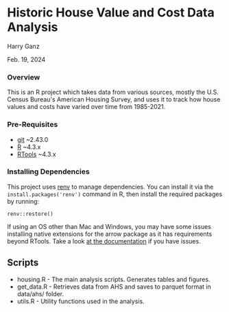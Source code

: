 # Historic House Value and Cost Data Analysis

Harry Ganz

Feb. 19, 2024


### Overview

This is an R project which takes data from various sources, mostly the U.S. Census Bureau's American Housing Survey, and uses it to track how house values and costs have varied over time from 1985-2021.

### Pre-Requisites

* [git](https://git-scm.com/downloads) ~2.43.0
* [R](https://cran.r-project.org/mirrors.html) ~4.3.x
* [RTools](https://cran.r-project.org/bin/windows/Rtools/rtools43/rtools.html) ~4.3.x

### Installing Dependencies

This project uses [renv](https://rstudio.github.io/renv/articles/renv.html) to manage dependencies. You can install it via the `install.packages('renv')` command in R, then install the required packages by running:

```{r}
renv::restore()
```

If using an OS other than Mac and Windows, you may have some issues installing native extensions for the arrow package as it has requirements beyond RTools. Take a look [at the documentation](https://arrow.apache.org/docs/r/) if you have issues.

## Scripts

* housing.R - The main analysis scripts. Generates tables and figures.
* get_data.R - Retrieves data from AHS and saves to parquet format in data/ahs/ folder.
* utils.R - Utility functions used in the analysis.
